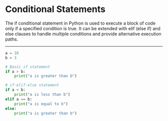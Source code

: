 # Conditional Statements

The if conditional statement in Python is used to execute a block of code only if a specified condition is true. It can be extended with elif (else if) and else clauses to handle multiple conditions and provide alternative execution paths.

---

```python
a = 10
b = 3

# Basic if statement
if a > b:
    print("a is greater than b")

# if-elif-else statement
if a < b:
    print("a is less than b")
elif a == b:
    print("a is equal to b")
else:
    print("a is greater than b")
```